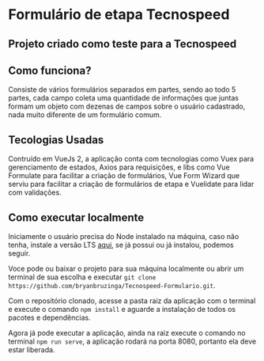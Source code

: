 <h1>Formulário de etapa Tecnospeed</h1>
<h2>Projeto criado como teste para a Tecnospeed</h2>

<h2>Como funciona?</h2>

<p>Consiste de vários formulários separados em partes, sendo ao todo 5 partes, cada campo coleta uma quantidade de informações que juntas formam um objeto com dezenas de campos sobre o usuário cadastrado, nada muito diferente de um formulário comum.</p>

<h2>Tecologias Usadas</h2>

<p>Contruído em VueJs 2, a aplicação conta com tecnologias como Vuex para gerenciamento de estados, Axios para requisições, e libs como Vue Formulate para facilitar a criação de formulários, Vue Form Wizard que serviu para facilitar a criação de formulários de etapa e Vuelidate para lidar com validações.</p>

<h2>Como executar localmente</h2>

<p>Iniciamente o usuário precisa do Node instalado na máquina, caso não tenha, instale a versão LTS <a href="https://nodejs.org/en/">aqui</a>, se já possui ou já instalou, podemos seguir.</p>

<p>Voce pode ou baixar o projeto para sua máquina localmente ou abrir um terminal de sua escolha e executar <code>git clone https://github.com/bryanbruzinga/Tecnospeed-Formulario.git</code>.</p>

<p>Com o repositório clonado, acesse a pasta raiz da aplicação com o terminal e execute o comando <code>npm install</code> e aguarde a instalação de todos os pacotes e dependências.</p>

<p>Agora já pode executar a aplicação, ainda na raiz execute o comando no terminal <code>npm run serve</code>, a aplicação rodará na porta 8080, portanto ela deve estar liberada.</p>

